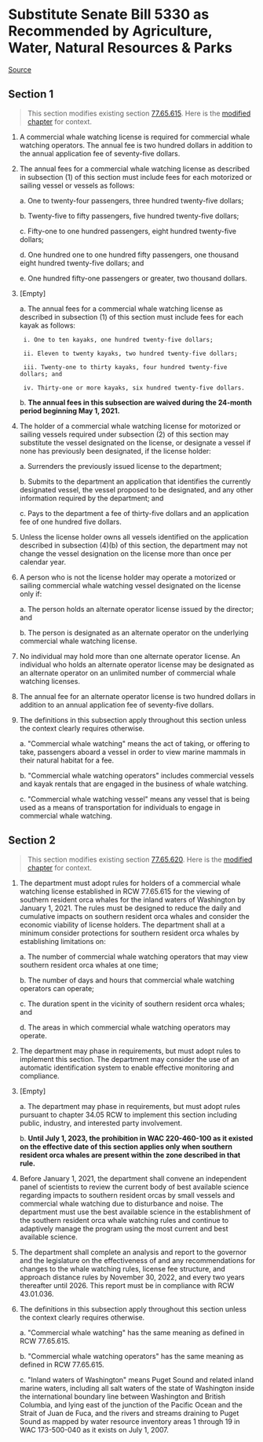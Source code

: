 # Substitute Senate Bill 5330 as Recommended by Agriculture, Water, Natural Resources & Parks

[Source](http://lawfilesext.leg.wa.gov/biennium/2021-22/Pdf/Bills/Senate%20Bills/5330-S.pdf)
## Section 1
> This section modifies existing section [77.65.615](/rcw/77_fish_and_wildlife/77.065_food_fish_and_shellfish—commercial_licenses.md). Here is the [modified chapter](rcw/77_fish_and_wildlife/77.065_food_fish_and_shellfish—commercial_licenses.md) for context.

1. A commercial whale watching license is required for commercial whale watching operators. The annual fee is two hundred dollars in addition to the annual application fee of seventy-five dollars.

2. The annual fees for a commercial whale watching license as described in subsection (1) of this section must include fees for each motorized or sailing vessel or vessels as follows:

    a. One to twenty-four passengers, three hundred twenty-five dollars;

    b. Twenty-five to fifty passengers, five hundred twenty-five dollars;

    c. Fifty-one to one hundred passengers, eight hundred twenty-five dollars;

    d. One hundred one to one hundred fifty passengers, one thousand eight hundred twenty-five dollars; and

    e. One hundred fifty-one passengers or greater, two thousand dollars.

3. [Empty]

    a. The annual fees for a commercial whale watching license as described in subsection (1) of this section must include fees for each kayak as follows:

        i. One to ten kayaks, one hundred twenty-five dollars;

        ii. Eleven to twenty kayaks, two hundred twenty-five dollars;

        iii. Twenty-one to thirty kayaks, four hundred twenty-five dollars; and

        iv. Thirty-one or more kayaks, six hundred twenty-five dollars.

    b. **The annual fees in this subsection are waived during the 24-month period beginning May 1, 2021.**

4. The holder of a commercial whale watching license for motorized or sailing vessels required under subsection (2) of this section may substitute the vessel designated on the license, or designate a vessel if none has previously been designated, if the license holder:

    a. Surrenders the previously issued license to the department;

    b. Submits to the department an application that identifies the currently designated vessel, the vessel proposed to be designated, and any other information required by the department; and

    c. Pays to the department a fee of thirty-five dollars and an application fee of one hundred five dollars.

5. Unless the license holder owns all vessels identified on the application described in subsection (4)(b) of this section, the department may not change the vessel designation on the license more than once per calendar year.

6. A person who is not the license holder may operate a motorized or sailing commercial whale watching vessel designated on the license only if:

    a. The person holds an alternate operator license issued by the director; and

    b. The person is designated as an alternate operator on the underlying commercial whale watching license.

7. No individual may hold more than one alternate operator license. An individual who holds an alternate operator license may be designated as an alternate operator on an unlimited number of commercial whale watching licenses.

8. The annual fee for an alternate operator license is two hundred dollars in addition to an annual application fee of seventy-five dollars.

9. The definitions in this subsection apply throughout this section unless the context clearly requires otherwise.

    a. "Commercial whale watching" means the act of taking, or offering to take, passengers aboard a vessel in order to view marine mammals in their natural habitat for a fee.

    b. "Commercial whale watching operators" includes commercial vessels and kayak rentals that are engaged in the business of whale watching.

    c. "Commercial whale watching vessel" means any vessel that is being used as a means of transportation for individuals to engage in commercial whale watching.


## Section 2
> This section modifies existing section [77.65.620](/rcw/77_fish_and_wildlife/77.065_food_fish_and_shellfish—commercial_licenses.md). Here is the [modified chapter](rcw/77_fish_and_wildlife/77.065_food_fish_and_shellfish—commercial_licenses.md) for context.

1. The department must adopt rules for holders of a commercial whale watching license established in RCW 77.65.615 for the viewing of southern resident orca whales for the inland waters of Washington by January 1, 2021. The rules must be designed to reduce the daily and cumulative impacts on southern resident orca whales and consider the economic viability of license holders. The department shall at a minimum consider protections for southern resident orca whales by establishing limitations on:

    a. The number of commercial whale watching operators that may view southern resident orca whales at one time;

    b. The number of days and hours that commercial whale watching operators can operate;

    c. The duration spent in the vicinity of southern resident orca whales; and

    d. The areas in which commercial whale watching operators may operate.

2. The department may phase in requirements, but must adopt rules to implement this section. The department may consider the use of an automatic identification system to enable effective monitoring and compliance.

3. [Empty]

    a. The department may phase in requirements, but must adopt rules pursuant to chapter 34.05 RCW to implement this section including public, industry, and interested party involvement.

    b. **Until July 1, 2023, the prohibition in WAC 220-460-100 as it existed on the effective date of this section applies only when southern resident orca whales are present within the zone described in that rule.**

4. Before January 1, 2021, the department shall convene an independent panel of scientists to review the current body of best available science regarding impacts to southern resident orcas by small vessels and commercial whale watching due to disturbance and noise. The department must use the best available science in the establishment of the southern resident orca whale watching rules and continue to adaptively manage the program using the most current and best available science.

5. The department shall complete an analysis and report to the governor and the legislature on the effectiveness of and any recommendations for changes to the whale watching rules, license fee structure, and approach distance rules by November 30, 2022, and every two years thereafter until 2026. This report must be in compliance with RCW 43.01.036.

6. The definitions in this subsection apply throughout this section unless the context clearly requires otherwise.

    a. "Commercial whale watching" has the same meaning as defined in RCW 77.65.615.

    b. "Commercial whale watching operators" has the same meaning as defined in RCW 77.65.615.

    c. "Inland waters of Washington" means Puget Sound and related inland marine waters, including all salt waters of the state of Washington inside the international boundary line between Washington and British Columbia, and lying east of the junction of the Pacific Ocean and the Strait of Juan de Fuca, and the rivers and streams draining to Puget Sound as mapped by water resource inventory areas 1 through 19 in WAC 173-500-040 as it exists on July 1, 2007.

